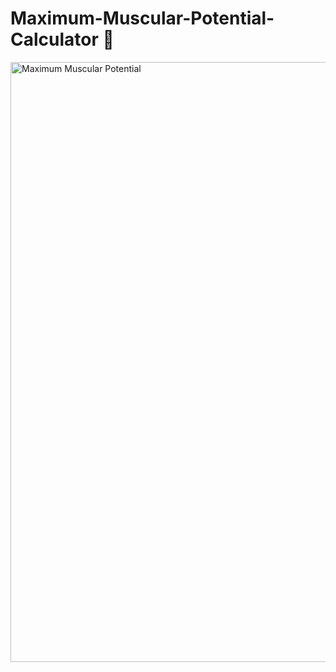 # Maximum-Muscular-Potential-Calculator 💪  



<img width="960" alt="Maximum Muscular Potential" src="https://github.com/moadhamousti/Maximum-Muscular-Potential-Calculator/assets/118165767/b5ff8422-b37f-416d-8e71-e19f117c8b68">


